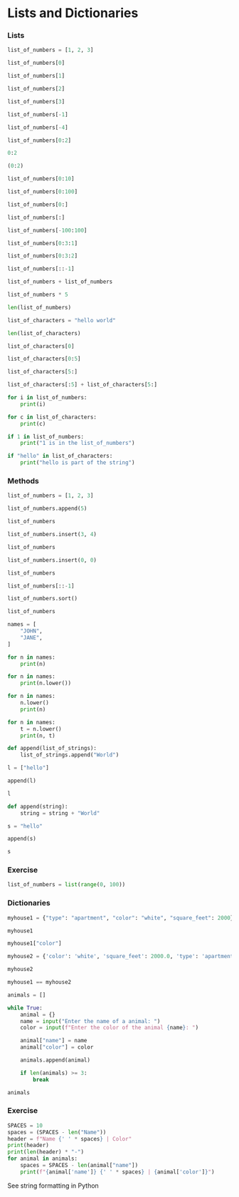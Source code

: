 
# Lists and Dictionaries

### Lists


```python
list_of_numbers = [1, 2, 3]
```


```python
list_of_numbers[0]
```


```python
list_of_numbers[1]
```


```python
list_of_numbers[2]
```


```python
list_of_numbers[3]
```


```python
list_of_numbers[-1]
```


```python
list_of_numbers[-4]
```


```python
list_of_numbers[0:2]
```


```python
0:2
```


```python
(0:2)
```


```python
list_of_numbers[0:10]
```


```python
list_of_numbers[0:100]
```


```python
list_of_numbers[0:]
```


```python
list_of_numbers[:]
```


```python
list_of_numbers[-100:100]
```


```python
list_of_numbers[0:3:1]
```


```python
list_of_numbers[0:3:2]
```


```python
list_of_numbers[::-1]
```


```python
list_of_numbers + list_of_numbers
```


```python
list_of_numbers * 5
```


```python
len(list_of_numbers)
```


```python
list_of_characters = "hello world"
```


```python
len(list_of_characters)
```


```python
list_of_characters[0]
```


```python
list_of_characters[0:5]
```


```python
list_of_characters[5:]
```


```python
list_of_characters[:5] + list_of_characters[5:]
```


```python
for i in list_of_numbers:
    print(i)
```


```python
for c in list_of_characters:
    print(c)
```


```python
if 1 in list_of_numbers:
    print("1 is in the list_of_numbers")
```


```python
if "hello" in list_of_characters:
    print("hello is part of the string")
```

### Methods


```python
list_of_numbers = [1, 2, 3]
```


```python
list_of_numbers.append(5)
```


```python
list_of_numbers
```


```python
list_of_numbers.insert(3, 4)
```


```python
list_of_numbers
```


```python
list_of_numbers.insert(0, 0)
```


```python
list_of_numbers
```


```python
list_of_numbers[::-1]
```


```python
list_of_numbers.sort()
```


```python
list_of_numbers
```


```python
names = [
    "JOHN",
    "JANE",
]
```


```python
for n in names:
    print(n)
```


```python
for n in names:
    print(n.lower())
```


```python
for n in names:
    n.lower()
    print(n)
```


```python
for n in names:
    t = n.lower()
    print(n, t)
```


```python
def append(list_of_strings):
    list_of_strings.append("World")
```


```python
l = ["hello"]
```


```python
append(l)
```


```python
l

```


```python
def append(string):
    string = string + "World"
```


```python
s = "hello"
```


```python
append(s)
```


```python
s
```

### Exercise


```python
list_of_numbers = list(range(0, 100))
```

### Dictionaries


```python
myhouse1 = {"type": "apartment", "color": "white", "square_feet": 2000}
```


```python
myhouse1
```


```python
myhouse1["color"]
```


```python
myhouse2 = {'color': 'white', 'square_feet': 2000.0, 'type': 'apartment'}
```


```python
myhouse2
```


```python
myhouse1 == myhouse2
```


```python
animals = []

while True:
    animal = {}
    name = input("Enter the name of a animal: ")
    color = input(f"Enter the color of the animal {name}: ")

    animal["name"] = name
    animal["color"] = color

    animals.append(animal)

    if len(animals) >= 3:
        break

```


```python
animals
```

### Exercise


```python
SPACES = 10
spaces = (SPACES - len("Name"))
header = f"Name {' ' * spaces} | Color"
print(header)
print(len(header) * "-")
for animal in animals:
    spaces = SPACES - len(animal["name"])
    print(f"{animal['name']} {' ' * spaces} | {animal['color']}")
```

See string formatting in Python
